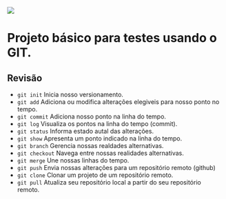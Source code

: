 ![](https://upload.wikimedia.org/wikipedia/commons/thumb/e/e0/Git-logo.svg/1200px-Git-logo.svg.png)
# Projeto básico para testes usando o GIT.

## Revisão

* ```git init``` Inicia nosso versionamento.
* ```git add``` Adiciona ou modifica alterações elegiveis para nosso ponto no tempo.
* ```git commit``` Adiciona nosso ponto na linha do tempo.
* ```git log``` Visualiza os pontos na linha do tempo (commit).
* ```git status``` Informa estado autal das alterações.
* ```git show``` Apresenta um ponto indicado na linha do tempo.
* ```git branch``` Gerencia nossas realdades alternativas.
* ```git checkout``` Navega entre nossas realidades alternativas.
* ```git merge``` Une nossas linhas do tempo.
* ```git push``` Envia nossas alterações para um repositório remoto (github)
* ```git clone``` Clonar um projeto de um repositório remoto.
* ```git pull``` Atualiza seu repositório local a partir do seu repositório remoto.
